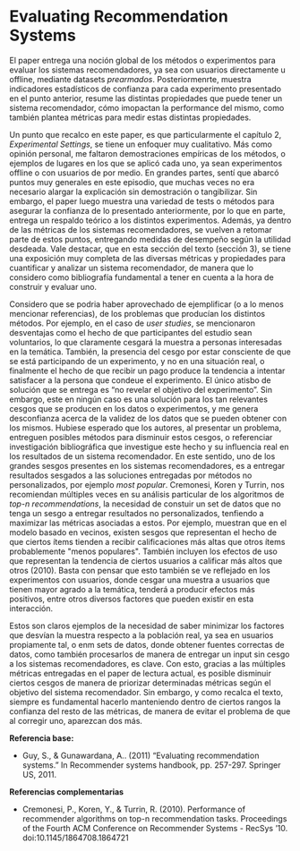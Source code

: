 # Evaluating Recommendation Systems

El paper entrega una noción global de los métodos o experimentos para evaluar los sistemas recomendadores, ya sea con usuarios directamente u offline, mediante datasets *prearmados*. Posteriormenrte, muestra indicadores estadísticos de confianza para cada experimento presentado en el punto anterior, resume las distintas propiedades que puede tener un sistema recomendador, cómo imopactan la performance del mismo, como también plantea métricas para medir estas distintas propiedades.

Un punto que recalco en este paper, es que particularmente el capítulo 2, *Experimental Settings*, se tiene un enfoquer muy cualitativo. Más como opinión personal, me faltaron demostraciones empíricas de los métodos, o ejemplos de lugares en los que se aplicó cada uno, ya sean experimentos offline o con usuarios de por medio. En grandes partes, sentí que abarcó puntos muy generales en este episodio, que muchas veces no era necesario alargar la explicación sin demostración o tangibilizar. Sin embargo, el paper luego muestra una variedad de tests o métodos para asegurar la confianza de lo presentado anteriormente, por lo que en parte, entrega un respaldo teórico a los distintos experimentos. Además, ya dentro de las métricas de los sistemas recomendadores, se vuelven a retomar parte de estos puntos, entregando medidas de desempeño según la utilidad desdeada. Vale destacar, que en esta sección del texto (sección 3), se tiene una exposición muy completa de las diversas métricas y propiedades para cuantificar y analizar un sistema recomendador, de manera que lo considero como bibliografía fundamental a tener en cuenta a la hora de construir y evaluar uno.

Considero que se podria haber aprovechado de ejemplificar (o a lo menos mencionar referencias), de los problemas que producían los distintos métodos. Por ejemplo, en el caso de *user studies*, se mencionaron desventajas como el hecho de que participantes del estudio sean voluntarios, lo que claramente cesgará la muestra a personas interesadas en la temática. También, la presencia del cesgo por estar consciente de que se está participando de un experimento, y no en una situación real, o finalmente el hecho de que recibir un pago produce la tendencia a intentar satisfacer a la persona que condeue el experimento. El único atisbo de solución que se entrega es “no revelar el objetivo del experimento”. Sin embargo, este en ningún caso es una solución para los tan relevantes cesgos que se producen en los datos o experimentos, y me genera desconfianza acerca de la validez de los datos que se pueden obtener con los mismos. Hubiese esperado que los autores, al presentar un problema, entreguen posibles métodos para disminuir estos cesgos, o referenciar investigación bibliográfica que investigue este hecho y su influencia real en los resultados de un sistema recomendador.
En este sentido, uno de los grandes sesgos presentes en los sistemas recomendadores, es a entregar resultados sesgados a las soluciones entregadas por métodos no personalizados, por ejemplo *most popular*. Cremonesi, Koren y Turrin, nos recomiendan múltiples veces en su análisis particular de los algoritmos de *top-n recommendations*, la necesidad de constuir un set de datos que no tenga un sesgo a entregar resultados no personalizados, tenfiendo a maximizar las métricas asociadas a estos. Por ejemplo, muestran que en el modelo basado en vecinos, existen sesgos que representan el hecho de que ciertos ítems tienden a recibir calificaciones más altas que otros ítems probablemente "menos populares". También incluyen los efectos de uso que representan la tendencia de ciertos usuarios a calificar más altos que otros (2010). Basta con pensar que esto también se ve reflejado en los experimentos con usuarios, donde cesgar una muestra a usuarios que tienen mayor agrado a la temática, tenderá a producir efectos más positivos, entre otros diversos factores que pueden existir en esta interacción.

Estos son claros ejemplos de la necesidad de saber minimizar los factores que desvían la muestra respecto a la población real, ya sea en usuarios propiamente tal, o enm sets de datos, donde obtener fuentes correctas de datos, como también procesarlos de manera de entregar un input sin cesgo a los sistemas recomendadores, es clave. Con esto, gracias a las múltiples métricas entregadas en el paper de lectura actual, es posible disminuir ciertos cesgos de manera de priorizar determinadas métricas según el objetivo del sistema recomendador. Sin embargo, y como recalca el texto, siempre es fundamental hacerlo manteniendo dentro de ciertos rangos la confianza del resto de las métricas, de manera de evitar el problema de que al corregir uno, aparezcan dos más.

**Referencia base:** 
- Guy, S., & Gunawardana, A.. (2011) “Evaluating recommendation systems.” In Recommender systems handbook, pp. 257-297. Springer US, 2011.

**Referencias complementarias**
- Cremonesi, P., Koren, Y., & Turrin, R. (2010). Performance of recommender algorithms on top-n recommendation tasks. Proceedings of the Fourth ACM Conference on Recommender Systems - RecSys  ’10. doi:10.1145/1864708.1864721
